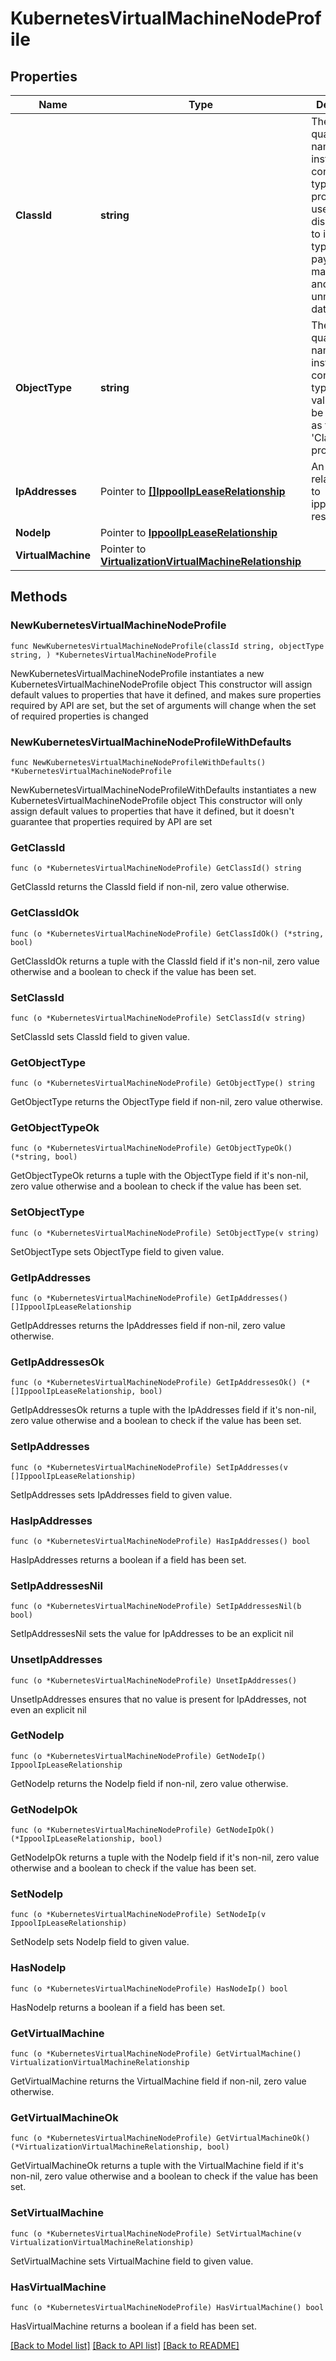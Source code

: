 # KubernetesVirtualMachineNodeProfile

## Properties

Name | Type | Description | Notes
------------ | ------------- | ------------- | -------------
**ClassId** | **string** | The fully-qualified name of the instantiated, concrete type. This property is used as a discriminator to identify the type of the payload when marshaling and unmarshaling data. | [default to "kubernetes.VirtualMachineNodeProfile"]
**ObjectType** | **string** | The fully-qualified name of the instantiated, concrete type. The value should be the same as the &#39;ClassId&#39; property. | [default to "kubernetes.VirtualMachineNodeProfile"]
**IpAddresses** | Pointer to [**[]IppoolIpLeaseRelationship**](IppoolIpLeaseRelationship.md) | An array of relationships to ippoolIpLease resources. | [optional] 
**NodeIp** | Pointer to [**IppoolIpLeaseRelationship**](ippool.IpLease.Relationship.md) |  | [optional] 
**VirtualMachine** | Pointer to [**VirtualizationVirtualMachineRelationship**](virtualization.VirtualMachine.Relationship.md) |  | [optional] 

## Methods

### NewKubernetesVirtualMachineNodeProfile

`func NewKubernetesVirtualMachineNodeProfile(classId string, objectType string, ) *KubernetesVirtualMachineNodeProfile`

NewKubernetesVirtualMachineNodeProfile instantiates a new KubernetesVirtualMachineNodeProfile object
This constructor will assign default values to properties that have it defined,
and makes sure properties required by API are set, but the set of arguments
will change when the set of required properties is changed

### NewKubernetesVirtualMachineNodeProfileWithDefaults

`func NewKubernetesVirtualMachineNodeProfileWithDefaults() *KubernetesVirtualMachineNodeProfile`

NewKubernetesVirtualMachineNodeProfileWithDefaults instantiates a new KubernetesVirtualMachineNodeProfile object
This constructor will only assign default values to properties that have it defined,
but it doesn't guarantee that properties required by API are set

### GetClassId

`func (o *KubernetesVirtualMachineNodeProfile) GetClassId() string`

GetClassId returns the ClassId field if non-nil, zero value otherwise.

### GetClassIdOk

`func (o *KubernetesVirtualMachineNodeProfile) GetClassIdOk() (*string, bool)`

GetClassIdOk returns a tuple with the ClassId field if it's non-nil, zero value otherwise
and a boolean to check if the value has been set.

### SetClassId

`func (o *KubernetesVirtualMachineNodeProfile) SetClassId(v string)`

SetClassId sets ClassId field to given value.


### GetObjectType

`func (o *KubernetesVirtualMachineNodeProfile) GetObjectType() string`

GetObjectType returns the ObjectType field if non-nil, zero value otherwise.

### GetObjectTypeOk

`func (o *KubernetesVirtualMachineNodeProfile) GetObjectTypeOk() (*string, bool)`

GetObjectTypeOk returns a tuple with the ObjectType field if it's non-nil, zero value otherwise
and a boolean to check if the value has been set.

### SetObjectType

`func (o *KubernetesVirtualMachineNodeProfile) SetObjectType(v string)`

SetObjectType sets ObjectType field to given value.


### GetIpAddresses

`func (o *KubernetesVirtualMachineNodeProfile) GetIpAddresses() []IppoolIpLeaseRelationship`

GetIpAddresses returns the IpAddresses field if non-nil, zero value otherwise.

### GetIpAddressesOk

`func (o *KubernetesVirtualMachineNodeProfile) GetIpAddressesOk() (*[]IppoolIpLeaseRelationship, bool)`

GetIpAddressesOk returns a tuple with the IpAddresses field if it's non-nil, zero value otherwise
and a boolean to check if the value has been set.

### SetIpAddresses

`func (o *KubernetesVirtualMachineNodeProfile) SetIpAddresses(v []IppoolIpLeaseRelationship)`

SetIpAddresses sets IpAddresses field to given value.

### HasIpAddresses

`func (o *KubernetesVirtualMachineNodeProfile) HasIpAddresses() bool`

HasIpAddresses returns a boolean if a field has been set.

### SetIpAddressesNil

`func (o *KubernetesVirtualMachineNodeProfile) SetIpAddressesNil(b bool)`

 SetIpAddressesNil sets the value for IpAddresses to be an explicit nil

### UnsetIpAddresses
`func (o *KubernetesVirtualMachineNodeProfile) UnsetIpAddresses()`

UnsetIpAddresses ensures that no value is present for IpAddresses, not even an explicit nil
### GetNodeIp

`func (o *KubernetesVirtualMachineNodeProfile) GetNodeIp() IppoolIpLeaseRelationship`

GetNodeIp returns the NodeIp field if non-nil, zero value otherwise.

### GetNodeIpOk

`func (o *KubernetesVirtualMachineNodeProfile) GetNodeIpOk() (*IppoolIpLeaseRelationship, bool)`

GetNodeIpOk returns a tuple with the NodeIp field if it's non-nil, zero value otherwise
and a boolean to check if the value has been set.

### SetNodeIp

`func (o *KubernetesVirtualMachineNodeProfile) SetNodeIp(v IppoolIpLeaseRelationship)`

SetNodeIp sets NodeIp field to given value.

### HasNodeIp

`func (o *KubernetesVirtualMachineNodeProfile) HasNodeIp() bool`

HasNodeIp returns a boolean if a field has been set.

### GetVirtualMachine

`func (o *KubernetesVirtualMachineNodeProfile) GetVirtualMachine() VirtualizationVirtualMachineRelationship`

GetVirtualMachine returns the VirtualMachine field if non-nil, zero value otherwise.

### GetVirtualMachineOk

`func (o *KubernetesVirtualMachineNodeProfile) GetVirtualMachineOk() (*VirtualizationVirtualMachineRelationship, bool)`

GetVirtualMachineOk returns a tuple with the VirtualMachine field if it's non-nil, zero value otherwise
and a boolean to check if the value has been set.

### SetVirtualMachine

`func (o *KubernetesVirtualMachineNodeProfile) SetVirtualMachine(v VirtualizationVirtualMachineRelationship)`

SetVirtualMachine sets VirtualMachine field to given value.

### HasVirtualMachine

`func (o *KubernetesVirtualMachineNodeProfile) HasVirtualMachine() bool`

HasVirtualMachine returns a boolean if a field has been set.


[[Back to Model list]](../README.md#documentation-for-models) [[Back to API list]](../README.md#documentation-for-api-endpoints) [[Back to README]](../README.md)


